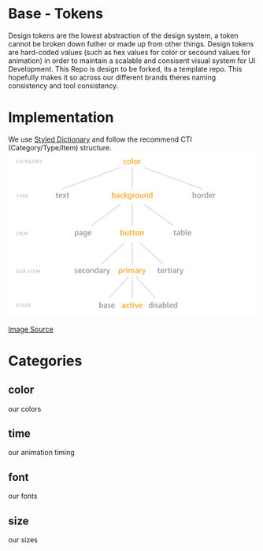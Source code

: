 # Base - Tokens

Design tokens are the lowest abstraction of the design system, a token cannot be broken down futher or made up from other things. Design tokens are hard-coded values (such as hex values for color or secound values for animation) in order to maintain a scalable and consisent visual system for UI Development. This Repo is design to be forked, its a template repo. This hopefully makes it so across our different brands theres naming consistency and tool consistency.


# Implementation
We use [Styled Dictionary](https://amzn.github.io/style-dictionary/) and follow the recommend CTI (Category/Type/Item) structure.
![CTI](cti.png) 

[Image Source](https://amzn.github.io/style-dictionary/#/properties?id=category-type-item-(cti))

# Categories
## color
our colors
## time
our animation timing
## font
our fonts
## size
our sizes
